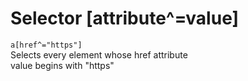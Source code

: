 # Selector [attribute^=value]

`a[href^="https"]`  
Selects every <a> element whose href attribute  
value begins with "https"  
